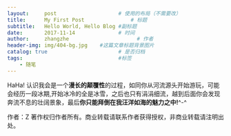 ```yaml
---
layout:     post                    # 使用的布局（不需要改）
title:      My First Post               # 标题 
subtitle:   Hello World, Hello Blog #副标题
date:       2017-11-14              # 时间
author:     zhangzhe                      # 作者
header-img: img/404-bg.jpg    #这篇文章标题背景图片
catalog: true                       # 是否归档
tags:                               #标签
    - 随笔
---
```


HaHa!
认识我会是一个**漫长的颠覆性**的过程，如同你从河流源头开始游玩，可能会经历一段冰期,开始冰冷的全是冰雪，之后也只有涓涓细流，越到后面你会发现奔流不息的壮阔景象，最后**你只能拜倒在我汪洋如海的魅力之中!**^-^


作者：Z
著作权归作者所有。商业转载请联系作者获得授权，非商业转载请注明出处。

